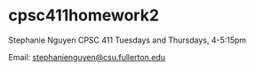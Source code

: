 # cpsc411homework2

Stephanie Nguyen
CPSC 411
Tuesdays and Thursdays, 4-5:15pm

Email: stephanienguyen@csu.fullerton.edu
